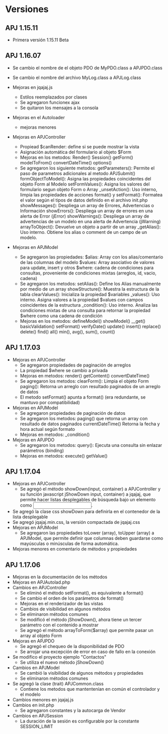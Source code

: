 # Versiones
## APJ 1.15.11
  - Primera versión 1.15.11 Beta
## APJ 1.16.07
- Se cambio el nombre de el objeto PDO de MyPDO.class a APJPDO.class
- Se cambio el nombre del archivo MyLog.class a APJLog.class
- Mejoras en jqajaj.js 
	- Estilos reemplazados por clases
	- Se agregaron funcionex ajax
	- Se quitaron los mensajes a la consola
- Mejoras en el Autoloader
	- mejoras menores
- Mejoras en APJController
	- Propiead $canRender: define si se puede mostrar la vista
	- Asignación automática del formulario al objeto $Form
	- Mejoras en los metodos: 
		Render()
		Session()
		getForm()
		modelToFrom()
		convertDateTime()
		options()
	- Se agregaron los siguiente metodos: 
		getParameters(): Permite el paso de parametros adicionales al metodo APJSubmit()
		formObjectToModel(): Asigna las propiedades coincidentes del objeto Form al Modelo
		setFormValues(): Asigna los valores del formulario segun objeto Form o Array
		_unsetAction(): Uso interno, limpia las propiedades de acciones
		format() y setFormat(): Formatea el valor según el tipos de datos definido en el archivo init.php
		showMessages(): Despliega un array de Errores, Advertencias o Información
		showErrors(): Despliega un array de errores en una alerta de Error (jError)
		showWarnings(): Despliega un array de advertencias de un modelo en una alerta de Advertencia (jWarning)
		arrayToObject(): Devuelve un objeto a partir de un array
		_getAlias(): Uso interno. Obtiene los alias o comment de un campo de un modelo.

- Mejoras en APJModel
	- Se agregaron las propiedades:
		$alias: Array con los alias/comentario de las columnas del modelo
		$values: Array asociativo de valores para update, insert y otros
		$where: cadena de condiciones para consultas, proveniente de condiciones mixtas (arreglos, id, vacio, cadena)
	- Se agregaron los metodos:
		setAlias(): Define los Alias manualmente por medio de un array
		showStructure(): Muestra la estructura de la tabla
		clearValues(): Inicializa la propiedad $variables
		_values(): Uso interno. Asigna valores a la propiedad $values con campos coincidentes de la estructura
		_condition(): Uso interno. Analiza las condiciones mixtas de una consulta para retornar la propiedad $where como una cadena de condición
	- Mejoras en los metodos:
		defineModel()
		showModel()
		__get()
		basicValidation()
		setFormat()
		verifyDate()
		update()
		insert()
		replace()
		delete()
		find()
		all()
		min(), avg(), sum(), count()

## APJ 1.17.03
- Mejoras en APJController
	- Se agregaron propiedades de paginación de arreglos
	- La propiedad $where se cambio a privada
	- Mejoras en metodos:
		render()
		getContent()
		convertDateTime()
	- Se agregaron los metodos:
		clearForm(): Limpia el objeto Form
		paging(): Retorna un arreglo con resultado paginados de un arreglo de datos
	- El metodo setFormat() apunta a format() (era redundante, se mantuvo por compatibilidad)
- Mejoras en APJModel
	- Se agregaron propiedades de paginación de datos
	- Se agregaron los metodos:
		paging() que retorna un array con resultado de datos paginados
		currentDateTime() Retorna la fecha y hora actual según formato
	- Mejoras en metodos:
		_condition()
- Mejoras en APJPDO
	- Se agregaron los metodos:
		query(): Ejecuta una consulta sin enlazar parámetros (binding)
	- Mejoras en metodos:
		execute()
		getValue()

## APJ 1.17.04
- Mejoras en APJController
  - Se agregó el método showDown(input, container) a APJController  y su función javascript jShowDown
    input, container) a jqajaj, que permite hacer listas desplegables de búsqueda bajo un elemento como <input>.
- Se agregó la clase css showDown para definirla en el contenedor de la lista desplegable
- Se agregó jqajaj.min.css, la versión compactada de jqajaj.css
- Mejoras en APJModel
  - Se agregaron las propiedades toLower (array), toUpper (array) a APJModel, que permite definir que       columnas deben guardarse como mayúsculas o minúsculas de forma automática.
- Mejoras menores en comentario de métodos y propiedades
## APJ 1.17.06
- Mejoras en la documentación de los métodos
- Mejoras en APJAutolad.php
- Cambios en APJController
  - Se eliminó el método setFormat(), es equivalente a format()
  - Se cambio el orden de los parámetros de format()
  - Mejoras en el renderizador de las vistas
  - Cambios de visibilidad en algunos métodos
  - Se eliminaron métodos comunes
  - Se modificó el método jShowDown(), ahora tiene un tercer parámetro con el contenido a mostrar
  - Se agregó el método arrayToForm($array) que permite pasar un array al objeto Form
- Mejoras en APJPDO
  - Se agregó el chequeo de la disponibilidad de PDO
  - Se arrojar una excepción de error en caso de fallo en la conexión
- Se modifico el proyecto ejemplo "Contactos"
  - Se utiliza el nuevo método jShowDown()
- Cambios en APJModel
  - Se cambió la visibilidad de algunos métodos y propiedades
  - Se eliminaron métodos comunes
- Se agregó la clase (trait) APJCommon.class
  - Contiene los metodos que mantentenían en común el controlador y el modelo
- Cambios menores en jqajaj.js
- Cambios en init.php
  - Se agregaron constantes y la autocarga de Vendor
- Cambios en APJSession
  - La duración de la sesión es configurable por la constante SESSION_LIMIT
